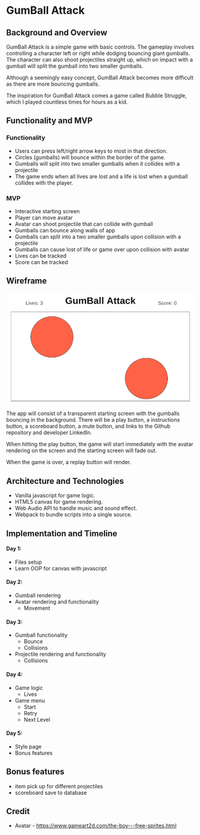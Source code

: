 # GumBall Attack

## Background and Overview
GumBall Attack is a simple game with basic controls. The gameplay involves controlling a character left or right while dodging bouncing giant gumballs. The character can also shoot projectiles straight up, which on impact with a gumball will split the gumball into two smaller gumballs.

Although a seemingly easy concept, GumBall Attack becomes more difficult as there are more bouncing gumballs.

The inspiration for GumBall Attack comes a game called Bubble Struggle, which I played countless times for hours as a kid.

## Functionality and MVP
### Functionality
- Users can press left/right arrow keys to most in that direction.
- Circles (gumballs) will bounce within the border of the game.
- Gumballs will split into two smaller gumballs when it collides with a projectile
- The game ends when all lives are lost and a life is lost when a gumball collides with the player.

### MVP
- Interactive starting screen
- Player can move avatar
- Avatar can shoot projectile that can collide with gumball
- Gumballs can bounce along walls of app
- Gumballs can split into a two smaller gumballs upon collision with a projectile
- Gumballs can cause lost of life or game over upon collision with avatar 
- Lives can be tracked
- Score can be tracked

## Wireframe
![alt text](assets/images/Wireframe.png)

The app will consist of a transparent starting screen with the gumballs bouncing in the background. There will be a play button, a instructions button, a scoreboard button, a mute button, and links to the Github repository and developer LinkedIn.

When hitting the play button, the game will start immediately with the avatar rendering on the screen and the starting screen will fade out.

When the game is over, a replay button will render.

## Architecture and Technologies
- Vanilla javascript for game logic.
- HTML5 canvas for game rendering.
- Web Audio API to handle music and sound effect.
- Webpack to bundle scripts into a single source.

## Implementation and Timeline
#### Day 1:
- Files setup
- Learn OOP for canvas with javascript
#### Day 2:
- Gumball rendering
- Avatar rendering and functionality
    - Movement
#### Day 3:
- Gumball functionality
    - Bounce
    - Collisions
- Projectile rendering and functionality
    - Collisions
#### Day 4:
- Game logic
    - Lives
- Game menu
    - Start
    - Retry
    - Next Level
#### Day 5:
- Style page
- Bonus features
## Bonus features
- item pick up for different projectiles
- scoreboard save to database

## Credit
- Avatar - https://www.gameart2d.com/the-boy---free-sprites.html